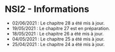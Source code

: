 # NSI2 - Informations

- 02/06/2021 : Le chapitre 28 a été mis à jour.
- 19/05/2021 : Le chapitre 27 est en préparation.
- 18/05/2021 : Le chapitre 26 a été mis à jour.
- 04/05/2021 : Le chapitre 25 a été mis à jour.
- 25/04/2021 : Le chapitre 24 a été mis à jour.
